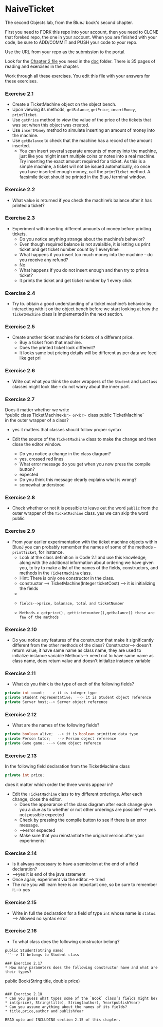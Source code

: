 # NaiveTicket

The second Objects lab, from the BlueJ book's second chapter.

First you need to FORK this repo into your account, then you need to CLONE that foreked repo, the one in your account. 
When you are finished with your code, be sure to ADD/COMMIT and PUSH your code to your repo.

Use the URL from your repo as the submission to the portal. 

Look for the [Chapter 2 file](./doc/BlueJ-objects-first-ch2.pdf) you need in the [doc](./doc) folder.
There is 35 pages of reading and exercises in the chapter.

Work through all these exercises. You edit this file with your answers for these exercises.

### Exercise 2.1
* Create a TicketMachine object on the object bench.
* Upon viewing its methods, `getBalance`, `getPrice`, `insertMoney`, `printTicket`.
* Use `getPrice` method to view the value of the price of the tickets that was set when this object was created.
* Use `insertMoney` method to simulate inserting an amount of money into the machine.
* Use `getBalance` to check that the machine has a record of the amount inserted.
    * You can insert several separate amounts of money into the machine, just like you might insert multiple coins or notes into a real machine. Try inserting the exact amount required for a ticket. As this is a simple machine, a ticket will not be issued automatically, so once you have inserted enough money, call the `printTicket` method. A facsimile ticket should be printed in the BlueJ terminal window.

### Exercise 2.2
* What value is returned if you check the machine’s balance after it has printed a ticket?

### Exercise 2.3
* Experiment with inserting different amounts of money before printing tickets.
    * Do you notice anything strange about the machine’s behavior?
    * Even though required balance is not avaialble, it is letting us print ticket and get ticket number count by 1 everytime 
    * What happens if you insert too much money into the machine – do you receive any refund?
    * No
    * What happens if you do not insert enough and then try to print a ticket?
    * It prints the ticket and get ticket number by 1 every click

### Exercise 2.4
* Try to. obtain a good understanding of a ticket machine’s behavior by interacting with it on the object bench before we start looking at how the `TicketMachine` class is implemented in the next section.

### Exercise 2.5
* Create another ticket machine for tickets of a different price.
    * Buy a ticket from that machine.
    * Does the printed ticket look different? 
    * It looks same but pricing details will be different as per  data we feed like  get pri

### Exercise 2.6
* Write out what you think the outer wrappers of the `Student` and `LabClass` classes might look like – do not worry about the inner part.

### Exercise 2.7
Does it matter whether we write<br>
*public class TicketMachine`<br>
or<br>
`class public TicketMachine`<br>
in the outer wrapper of a class?
* yes it matters that classes should follow proper syntax

* Edit the source of the `TicketMachine` class to make the change and then close the editor window.
    * Do you notice a change in the class diagram?
    * yes, crossed red lines
    * What error message do you get when you now press the compile button?
    * <identifier>expected
    * Do you think this message clearly explains what is wrong?
    * somewhat understood

### Exercise 2.8
* Check whether or not it is possible to leave out the word `public` from the outer wrapper of the `TicketMachine` class.
yes we can skip the word public
### Exercise 2.9
* From your earlier experimentation with the ticket machine objects within BlueJ you can probably remember the names of some of the methods – `printTicket`, for instance.
    * Look at the class definition in Code 2.1 and use this knowledge, along with the additional information about ordering we have given you, to try to make a list of the names of the fields, constructors, and methods in the `TicketMachine` class.
    * Hint: There is only one constructor in the class.
    * constructor --> TicketMachine(Integer ticketCost) --> it is initializing the fields
    *     
    *     fields-->price, balanace, total and ticketNumber
    *     Methods-> getprice(), getticketnumber(),getbalance() these are few of the methods
    

### Exercise 2.10
* Do you notice any features of the constructor that make it significantly different from the other methods of the class?
Constructor--> doesn't return value, it have same name as class name, they are used to initialize instance variable
Methods--> need not to have same name as class name, does return value and doesn't initialize instance variable 
### Exercise 2.11
* What do you think is the type of each of the following fields?

```java
private int count;  --> it is integer type
private Student representative;  --> it is Student object reference
private Server host;--> Server object reference
```

### Exercise 2.12
* What are the names of the following fields?

```java
private boolean alive;  --> it is boolean primitive data type
private Person tutor;   --> Person object reference
private Game game; ---> Game object referece
```
### Exercise 2.13

In the following field declaration from the TicketMachine class<br>

```java
private int price;
```
does it matter which order the three words appear in?
* Edit the `TicketMachine` class to try different orderings. After each change, close the editor.
    * Does the appearance of the class diagram after each change give you a clue as to whether or not other orderings are
possible?
  -->yes not possible <identifier> expected
    * Check by pressing the compile button to see if there is an error message.
    * -->error <identifier> expected
    * Make sure that you reinstantiate the original version after your experiments!

### Exercise 2.14
* Is it always necessary to have a semicolon at the end of a field declaration?
* -->yes it is end of the java statement
* Once again, experiment via the editor.--> tried
* The rule you will learn here is an important one, so be sure to remember it.--> yes


### Exercise 2.15
* Write in full the declaration for a field of type `int` whose name is `status`.
--> Allowed no syntax error
### Exercise 2.16
* To what class does the following constructor belong?
```
public Student(String name)
```--> It belongs to Student class

### Exercise 2.17
* How many parameters does the following constructor have and what are their types?
```
public Book(String title, double price)
```--> 2 types, 1.String 2.double

### Exercise 2.18
* Can you guess what types some of the `Book` class’s fields might be?
* int(price), String(title), String(author), Year(publishYear)
* Can you assume anything about the names of its fields?
* title,price,author and publishYear

READ upto and INCLUDING section 2.15 of this chapter.

